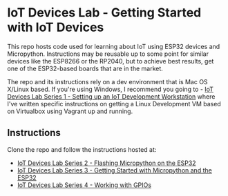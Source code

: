 # IoT Devices Lab - Getting Started with IoT Devices

This repo hosts code used for learning about IoT using ESP32 devices and Micropython. Instructions may be reusable up to some point for similar devices like the ESP8266 or the RP2040, but to achieve best results, get one of the ESP32-based boards that are in the market.

The repo and its instructions rely on a dev environment that is Mac OS X/Linux based. If you're using Windows, I recommend you going to - [IoT Devices Lab Series 1 - Setting up an IoT Development Workstation](https://docs.canadillas.org/iot/IoT_Devices_Lab_Series-1) where I've written specific instructions on getting a Linux Development VM based on Virtualbox using Vagrant up and running.

## Instructions

Clone the repo and follow the instructions hosted at:
- [IoT Devices Lab Series 2 - Flashing Micropython on the ESP32](https://docs.canadillas.org/iot/IoT_Devices_Lab_Series-2)
- [IoT Devices Lab Series 3 - Getting Started with Micropython and the ESP32](https://docs.canadillas.org/iot/IoT_Devices_Lab_Series-3)
- [IoT Devices Lab Series 4 - Working with GPIOs](https://docs.canadillas.org/iot/IoT_Devices_Lab_Series-4)